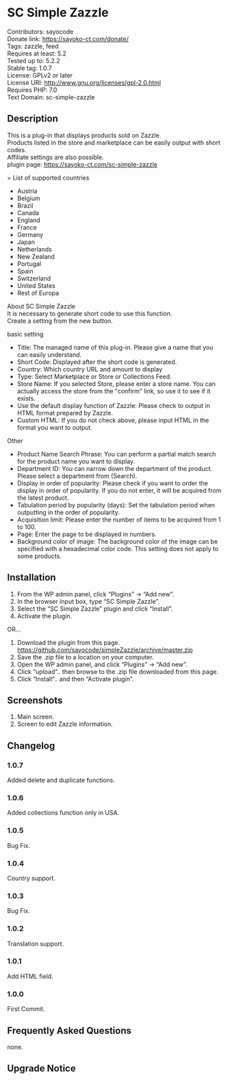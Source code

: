# SC Simple Zazzle  
Contributors: sayocode  
Donate link: https://sayoko-ct.com/donate/  
Tags: zazzle, feed  
Requires at least: 5.2  
Tested up to: 5.2.2  
Stable tag: 1.0.7  
License: GPLv2 or later  
License URI: http://www.gnu.org/licenses/gpl-2.0.html  
Requires PHP: 7.0  
Text Domain: sc-simple-zazzle  


## Description  

This is a plug-in that displays products sold on Zazzle.  
Products listed in the store and marketplace can be easily output with short codes.  
Affiliate settings are also possible.  
plugin page: https://sayoko-ct.com/sc-simple-zazzle  

= List of supported countries  
* Austria  
* Belgium  
* Brazil  
* Canada  
* England  
* France  
* Germany  
* Japan  
* Netherlands  
* New Zealand  
* Portugal  
* Spain  
* Switzerland  
* United States  
* Rest of Europa  

About SC Simple Zazzle  
It is necessary to generate short code to use this function.  
Create a setting from the new button.  

basic setting  
* Title: The managed name of this plug-in. Please give a name that you can easily understand.  
* Short Code: Displayed after the short code is generated.  
* Country: Which country URL and amount to display  
* Type: Select Marketplace or Store or Collections Feed.  
* Store Name: If you selected Store, please enter a store name. You can actually access the store from the "confirm" link, so use it to see if it exists.  
* Use the default display function of Zazzle: Please check to output in HTML format prepared by Zazzle.  
* Custom HTML: If you do not check above, please input HTML in the format you want to output.  

Other  
* Product Name Search Phrase: You can perform a partial match search for the product name you want to display.  
* Department ID: You can narrow down the department of the product. Please select a department from (Search).  
* Display in order of popularity: Please check if you want to order the display in order of popularity. If you do not enter, it will be acquired from the latest product.  
* Tabulation period by popularity (days): Set the tabulation period when outputting in the order of popularity.  
* Acquisition limit: Please enter the number of items to be acquired from 1 to 100.  
* Page: Enter the page to be displayed in numbers.  
* Background color of image: The background color of the image can be specified with a hexadecimal color code. This setting does not apply to some products.  


## Installation  
1. From the WP admin panel, click “Plugins” -> “Add new”.  
2. In the browser input box, type “SC Simple Zazzle”.  
3. Select the “SC Simple Zazzle” plugin and click “Install”.  
4. Activate the plugin.  
  
OR…  
  
1. Download the plugin from this page. https://github.com/sayocode/simpleZazzle/archive/master.zip  
2. Save the .zip file to a location on your computer.  
3. Open the WP admin panel, and click “Plugins” -> “Add new”.  
4. Click “upload”.. then browse to the .zip file downloaded from this page.  
5. Click “Install”.. and then “Activate plugin”.  

## Screenshots  

1. Main screen.  
2. Screen to edit Zazzle information.  

## Changelog  

### 1.0.7  
Added delete and duplicate functions.  

### 1.0.6 
Added collections function only in USA.  

### 1.0.5 
Bug Fix.  

### 1.0.4 
Country support.  

### 1.0.3 
Bug Fix.  

### 1.0.2  
Translation support.  

### 1.0.1  
Add HTML field.  
  
### 1.0.0  
First Commit.  

## Frequently Asked Questions 
none.

## Upgrade Notice
